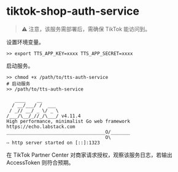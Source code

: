 # tiktok-shop-auth-service

> ⚠️ 注意，该服务需部署后，需确保 TikTok 能访问到。

设置环境变量。

```shell
>> export TTS_APP_KEY=xxxx TTS_APP_SECRET=xxxx
```

启动服务。

```shell
>> chmod +x /path/to/tts-auth-service
# 启动服务
>> /path/to/tts-auth-service

   ____    __
  / __/___/ /  ___
 / _// __/ _ \/ _ \
/___/\__/_//_/\___/ v4.11.4
High performance, minimalist Go web framework
https://echo.labstack.com
____________________________________O/_______
                                    O\
⇨ http server started on [::]:1323
```

在 TikTok Partner Center 对商家请求授权，观察该服务日志，若输出 AccessToken 则符合预期。
